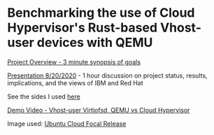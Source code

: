 # Benchmarking the use of Cloud Hypervisor's Rust-based Vhost-user devices with QEMU
[Project Overview - 3 minute synopsis of goals](https://drive.google.com/file/d/1IE1z4BIvfmrUKKLMY4TgwD1g9abgXetZ/view?usp=sharing)

[Presentation 8/20/2020](https://ibm.ent.box.com/v/AlexCarter-RustifyingQemuTalk) - 1 hour discussion on project status, results, implications, and the views of IBM and Red Hat

See the sides I used [here](https://github.com/Alex-Carter01/Qemu-Rust-Testing/blob/master/slides.pptx)

[Demo Video - Vhost-user Virtiofsd, QEMU vs Cloud Hypervisor](https://drive.google.com/file/d/1S5BYdOAxhJexzCDJCyywcTTR5GraMJQG/view?usp=sharing)

Image used: [Ubuntu Cloud Focal Release](https://cloud-images.ubuntu.com/releases/focal/release/)

